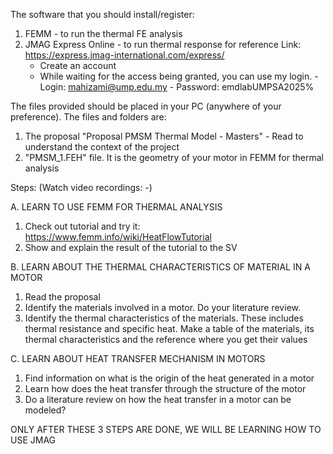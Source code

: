 The software that you should install/register:
1. FEMM - to run the thermal FE analysis
2. JMAG Express Online - to run thermal response for reference
   Link: https://express.jmag-international.com/express/
    - Create an account
    - While waiting for the access being granted, you can use my login.
          - Login: mahizami@ump.edu.my
          - Password: emdlabUMPSA2025%

The files provided should be placed in your PC (anywhere of your preference). The files and folders are:
1. The proposal "Proposal PMSM Thermal Model - Masters" - Read to understand the context of the project
2. "PMSM_1.FEH" file. It is the geometry of your motor in FEMM for thermal analysis

Steps: (Watch video recordings: -)


A. LEARN TO USE FEMM FOR THERMAL ANALYSIS
1. Check out tutorial and try it: https://www.femm.info/wiki/HeatFlowTutorial
2. Show and explain the result of the tutorial to the SV

B. LEARN ABOUT THE THERMAL CHARACTERISTICS OF MATERIAL IN A MOTOR
1. Read the proposal
2. Identify the materials involved in a motor. Do your literature review.
3. Identify the thermal characteristics of the materials. These includes thermal resistance and specific heat. Make a table of the materials, its thermal characteristics and the reference where you get their values

C. LEARN ABOUT HEAT TRANSFER MECHANISM IN MOTORS
1. Find information on what is the origin of the heat generated in a motor
2. Learn how does the heat transfer through the structure of the motor
3. Do a literature review on how the heat transfer in a motor can be modeled?

ONLY AFTER THESE 3 STEPS ARE DONE, WE WILL BE LEARNING HOW TO USE JMAG




